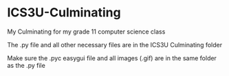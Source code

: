 # ICS3U-Culminating
My Culminating for my grade 11 computer science class

The .py file and all other necessary files are in the ICS3U Culminating folder

Make sure the .pyc easygui file and all images (.gif) are in the same folder as the .py file
